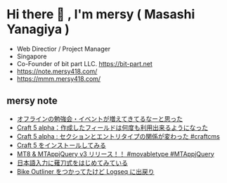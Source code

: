 # Hi there 👋 , I'm mersy ( Masashi Yanagiya )

- Web Directior / Project Manager
- Singapore
- Co-Founder of bit part LLC. https://bit-part.net
- https://note.mersy418.com/
- https://mmm.mersy418.com/

## mersy note
<!-- BLOG-POST-LIST:START -->
- [オフラインの勉強会・イベントが増えてきてるなーと思った](https://note.mersy418.com/article/offline-events?utm_source=feed)
- [Craft 5 alpha：作成したフィールドは何度も利用出来るようになった](https://note.mersy418.com/article/craft5-field-instances?utm_source=feed)
- [Craft 5 alpha : セクションとエントリタイプの関係が変わった #craftcms](https://note.mersy418.com/article/craft5-section-entrytype?utm_source=feed)
- [Craft 5 をインストールしてみる](https://note.mersy418.com/article/install-craft-5-alpha?utm_source=feed)
- [MT8 &amp; MTAppjQuery v3 リリース！！ #movabletype #MTAppjQuery](https://note.mersy418.com/article/mt8-mtappjquery-v3?utm_source=feed)
- [日本語入力に薙刀式をはじめてみている](https://note.mersy418.com/article/try-naginatashiki?utm_source=feed)
- [Bike Outliner をつかってたけど Logseq に出戻り](https://note.mersy418.com/article/bike-outliner-to-logseq?utm_source=feed)
<!-- BLOG-POST-LIST:END -->
